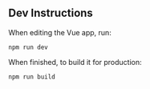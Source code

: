 ## Dev Instructions

When editing the Vue app, run:

`npm run dev`

When finished, to build it for production:

`npm run build`